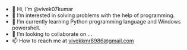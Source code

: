 - 👋 Hi, I’m @vivek07kumar
- 👀 I’m interested in solving problems with the help of programming.
- 🌱 I’m currently learning Python programming language and Windows powershell.
- 💞️ I’m looking to collaborate on ...
- 📫 How to reach me at vivekkmr8986@gmail.com

<!---
vivek07kumar/vivek07kumar is a ✨ special ✨ repository because its `README.md` (this file) appears on your GitHub profile.
You can click the Preview link to take a look at your changes.
--->
